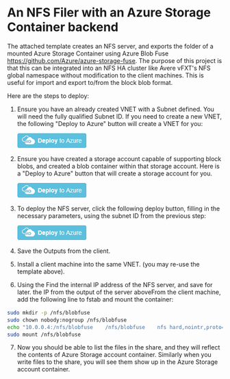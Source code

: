 # An NFS Filer with an Azure Storage Container backend

The attached template creates an NFS server, and exports the folder of a mounted Azure Storage Container using Azure Blob Fuse https://github.com/Azure/azure-storage-fuse.  The purpose of this project is that this can be integrated into an NFS HA cluster like Avere vFXT's NFS global namespace without modification to the client machines.  This is useful for import and export to/from the block blob format.

Here are the steps to deploy:

1. Ensure you have an already created VNET with a Subnet defined.  You will need the fully qualified Subnet ID.  If you need to create a new VNET, the following "Deploy to Azure" button will create a VNET for you:

   <a href="https://portal.azure.com/#create/Microsoft.Template/uri/https%3A%2F%2Fraw.githubusercontent.com%2Fanhowe%2Fscratch%2Fmaster%2Fvnet%2Fazuredeploy.json" target="_blank">
   <img src="https://raw.githubusercontent.com/Azure/azure-quickstart-templates/master/1-CONTRIBUTION-GUIDE/images/deploytoazure.png"/>
   </a>

2. Ensure you have created a storage account capable of supporting block blobs, and created a blob container within that storage account.  Here is a "Deploy to Azure" button that will create a storage account for you.

   <a href="https://portal.azure.com/#create/Microsoft.Template/uri/https%3A%2F%2Fraw.githubusercontent.com%2FAzure%2FAvere%2Fmaster%2Fsrc%2Fstorageaccount%2Fazuredeploy.json" target="_blank">
   <img src="https://raw.githubusercontent.com/Azure/azure-quickstart-templates/master/1-CONTRIBUTION-GUIDE/images/deploytoazure.png"/>
   </a>

3. To deploy the NFS server, click the following deploy button, filling in the necessary parameters, using the subnet ID from the previous step:

   <a href="https://portal.azure.com/#create/Microsoft.Template/uri/https%3A%2F%2Fraw.githubusercontent.com%2Fanhowe%2Fazure-util%2Fmaster%2Fnfsfiler-storagebackend%2Fazureblockblob-nfs%2Fazuredeploy.json" target="_blank">
   <img src="https://raw.githubusercontent.com/Azure/azure-quickstart-templates/master/1-CONTRIBUTION-GUIDE/images/deploytoazure.png"/>
   </a>

4. Save the Outputs from the client.

5. Install a client machine into the same VNET.  (you may re-use the template above).

6. Using the Find the internal IP address of the NFS server, and save for later. the IP from the output of the server aboveFrom the client machine, add the following line to fstab and mount the container:

```bash
sudo mkdir -p /nfs/blobfuse
sudo chown nobody:nogroup /nfs/blobfuse
echo "10.0.0.4:/nfs/blobfuse    /nfs/blobfuse    nfs hard,nointr,proto=tcp,mountproto=tcp,retry=30 0 0" | sudo tee -a /etc/fstab
sudo mount /nfs/blobfuse
```

7. Now you should be able to list the files in the share, and they will reflect the contents of Azure Storage account container.  Similarly when you write files to the share, you will see them show up in the Azure Storage account container.